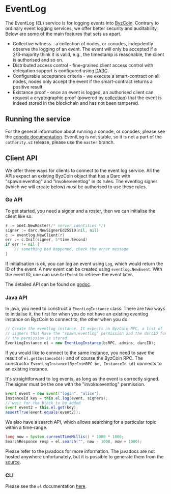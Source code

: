 # EventLog

The EventLog (EL) service is for logging events into
[ByzCoin](../byzcoin/README.md).
Contrary to ordinary event logging services, we offer better security and
auditability. Below are some of the main features that sets us apart.

- Collective witness - a collection of nodes, or conodes, indepdently observe
  the logging of an event. The event will only be accepted if a 2/3-majority
  think it is valid, e.g., the timestamp is reasonable, the client is
  authorised and so on.
- Distributed access control - fine-grained client access control with
  delegation support is configured using [DARC](../byzcoin/README.md#darc).
- Configurable acceptance criteria - we execute a smart-contract on all nodes,
  nodes only accept the event if the smart-contract returns a positive result.
- Existance proof - once an event is logged, an authorised client can request
  a cryptographic proof (powered by [collection](../byzcoin/collection/README.md))
  that the event is indeed stored in the blockchain and has not been tampered.

## Running the service
For the general information about running a conode, or conodes, please see the
[conode documentation](../conode/README.md). EventLog is not stable, so it is
not a part of the `cothority.v2` release, please use the `master` branch.

## Client API
We offer three ways for clients to connect to the event log service. All the
APIs expect an existing ByzCoin object that has a Darc with "spawn:eventlog"
and "invoke:eventlog" in its rules. The eventlog signer (which we will create
below) *must* be authorised to use these rules.

### Go API
To get started, you need a signer and a roster, then we can initialise the
client like so:
```go
r := onet.NewRoster(/* server identities */)
signer := darc.NewSignerEd25519(nil, nil)
c := eventlog.NewClient(r)
err := c.Init(signer, 5*time.Second)
if err != nil {
	// something bad happened, check the error message
}
```
If initialisation is ok, you can log an event using `Log`, which would return
the ID of the event. A new event can be created using `eventlog.NewEvent`. With
the event ID, one can use `GetEvent` to retrieve the event later.

The detailed API can be found on
[godoc](https://godoc.org/github.com/dedis/cothority/eventlog).

### Java API
In java, you need to construct a `EventLogInstance` class. There are two ways
to initialise it, the first for when you do not have an existing eventlog
instance on ByzCoin to connect to, the other when you do.

```java
// Create the eventlog instance. It expects an ByzCoin RPC, a list of 
// signers that have the "spawn:eventlog" permission and the darcID for where
// the permission is stored.
EventLogInstance el = new EventLogInstance(bcRPC, admins, darcID);
```

If you would like to connect to the same instance, you need to save the result
of `el.getInstanceId()` and of course the ByzCoin RPC. The constructor
`EventLogInstance(ByzCoinRPC bc, InstanceId id)` connects to an existing
instance.

It's straightforward to log events, as long as the event is correctly signed.
The signer must be the one with the "invoke:eventlog" permission.
```java
Event event = new Event("login", "alice");
InstanceId key = this.el.log(event, signers);
// wait for the block to be added
Event event2 = this.el.get(key);
assertTrue(event.equals(event2));
```

We also have a search API, which allows searching for a particular topic within
a time-range.
```java
long now = System.currentTimeMillis() * 1000 * 1000;
SearchResponse resp = el.search("", now - 1000, now + 1000);
```

Please refer to the javadocs for more information. The javadocs are not hosted
anywhere unfortunately, but it is possible to generate them from the
[source](https://github.com/dedis/cothority/blob/master/external/java/src/main/java/ch/epfl/dedis/lib/byzcoin/contracts/EventLogInstance.java).

### CLI
Please see the `el` documentation [here](el/README.md).

